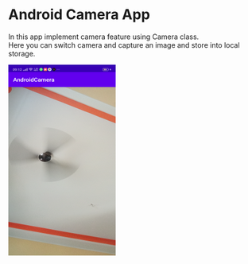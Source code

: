 # Android Camera App
In this app implement camera feature using Camera class.\
Here you can switch camera and capture an image and store into local storage.

![Image](camera.png)
